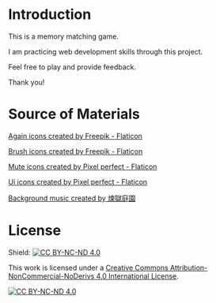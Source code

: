 # Introduction

This is a memory matching game.

I am practicing web development skills through this project.

Feel free to play and provide feedback. 

Thank you!

# Source of Materials

[Again icons created by Freepik - Flaticon](https://www.flaticon.com/free-icons/again)

[Brush icons created by Freepik - Flaticon](https://www.flaticon.com/free-icons/brush)

[Mute icons created by Pixel perfect - Flaticon](https://www.flaticon.com/free-icons/mute)

[Ui icons created by Pixel perfect - Flaticon](https://www.flaticon.com/free-icons/ui)

[Background music created by 煉獄庭園](https://note.com/rengokuteien/n/n0f6dc2ab7bab)

# License

Shield: [![CC BY-NC-ND 4.0][cc-by-nc-nd-shield]][cc-by-nc-nd]

This work is licensed under a
[Creative Commons Attribution-NonCommercial-NoDerivs 4.0 International License][cc-by-nc-nd].

[![CC BY-NC-ND 4.0][cc-by-nc-nd-image]][cc-by-nc-nd]

[cc-by-nc-nd]: http://creativecommons.org/licenses/by-nc-nd/4.0/
[cc-by-nc-nd-image]: https://licensebuttons.net/l/by-nc-nd/4.0/88x31.png
[cc-by-nc-nd-shield]: https://img.shields.io/badge/License-CC%20BY--NC--ND%204.0-lightgrey.svg